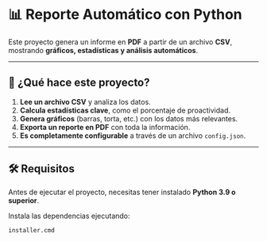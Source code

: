 # 📊 Reporte Automático con Python

Este proyecto genera un informe en **PDF** a partir de un archivo **CSV**, mostrando **gráficos, estadísticas y análisis automáticos**.

---

## 🚀 **¿Qué hace este proyecto?**
1. **Lee un archivo CSV** y analiza los datos.
2. **Calcula estadísticas clave**, como el porcentaje de proactividad.
3. **Genera gráficos** (barras, torta, etc.) con los datos más relevantes.
4. **Exporta un reporte en PDF** con toda la información.
5. **Es completamente configurable** a través de un archivo `config.json`.

---

## 🛠 **Requisitos**
Antes de ejecutar el proyecto, necesitas tener instalado **Python 3.9 o superior**.

Instala las dependencias ejecutando:
```sh
installer.cmd
